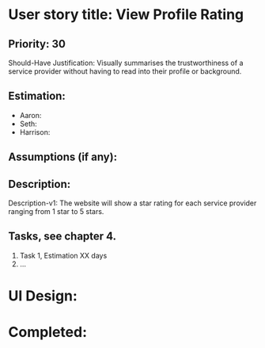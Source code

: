 # User story title: View Profile Rating

## Priority: 30
Should-Have
Justification: Visually summarises the trustworthiness of a service provider without having to read into their
profile or background.

## Estimation:
* Aaron:
* Seth:
* Harrison:

## Assumptions (if any):

## Description:

Description-v1: The website will show a star rating for each service provider ranging from 1 star to 5 stars.

## Tasks, see chapter 4.

1. Task 1, Estimation XX days
2. ...


# UI Design:


# Completed:
